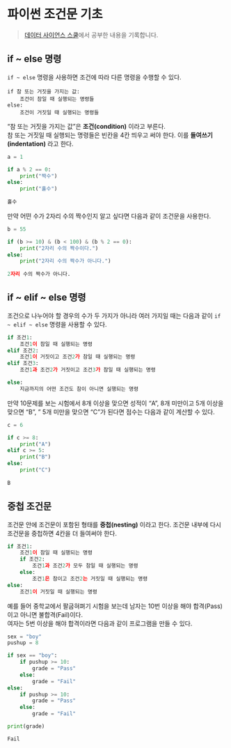 # 파이썬 조건문 기초
> [데이터 사이언스 스쿨](https://datascienceschool.net/01%20python/02.05%20%ED%8C%8C%EC%9D%B4%EC%8D%AC%20%EC%A1%B0%EA%B1%B4%EB%AC%B8%20%EA%B8%B0%EC%B4%88.html)에서 공부한 내용을 기록합니다.
## if ~ else 명령
`if ~ else` 명령을 사용하면 조건에 따라 다른 명령을 수행할 수 있다. 

```
if 참 또는 거짓을 가지는 값:
    조건이 참일 때 실행되는 명령들
else:
    조건이 거짓일 때 실행되는 명령들
```

“참 또는 거짓을 가지는 값”은 **조건(condition)** 이라고 부른다.  
참 또는 거짓일 때 실행되는 명령들은 빈칸을 4칸 띄우고 써야 한다. 이를 **들여쓰기(indentation)** 라고 한다.

```python
a = 1

if a % 2 == 0:
    print("짝수")
else:
    print("홀수")
    
홀수
```

만약 어떤 수가 2자리 수의 짝수인지 알고 싶다면 다음과 같이 조건문을 사용한다.

```python
b = 55

if (b >= 10) & (b < 100) & (b % 2 == 0):
    print("2자리 수의 짝수이다.")
else:
    print("2자리 수의 짝수가 아니다.")
    
2자리 수의 짝수가 아니다.
```

## if ~ elif ~ else 명령
조건으로 나누어야 할 경우의 수가 두 가지가 아니라 여러 가지일 때는 다음과 같이 `if ~ elif ~ else` 명령을 사용할 수 있다.

```python
if 조건1:
    조건1이 참일 때 실행되는 명령
elif 조건2:
    조건1이 거짓이고 조건2가 참일 때 실행되는 명령
elif 조건3:
    조건1과 조건2가 거짓이고 조건3가 참일 때 실행되는 명령

else:
    지금까지의 어떤 조건도 참이 아니면 실행되는 명령
```

만약 10문제를 보는 시험에서 8개 이상을 맞으면 성적이 “A”, 8개 미만이고 5개 이상을 맞으면 “B”, ” 5개 미만을 맞으면 “C”가 된다면 점수는 다음과 같이 계산할 수 있다.

```python
c = 6

if c >= 8:
    print("A")
elif c >= 5:
    print("B")
else:
    print("C")
    
B
```

## 중첩 조건문
조건문 안에 조건문이 포함된 형태를 **중첩(nesting)** 이라고 한다. 조건문 내부에 다시 조건문을 중첩하면 4칸을 더 들여써야 한다.

```python
if 조건1:
    조건1이 참일 때 실행되는 명령
    if 조건2:
        조건1과 조건2가 모두 참일 때 실행되는 명령
    else:
        조건1은 참이고 조건2는 거짓일 때 실행되는 명령
else:
    조건1이 거짓일 때 실행되는 명령
```

예를 들어 중학교에서 팔굽혀펴기 시험을 보는데 남자는 10번 이상을 해야 합격(Pass)이고 아니면 불합격(Fail)이다.  
여자는 5번 이상을 해야 합격이라면 다음과 같이 프로그램을 만들 수 있다.

```python
sex = "boy"
pushup = 8

if sex == "boy":
    if pushup >= 10:
        grade = "Pass"
    else:
        grade = "Fail"
else:
    if pushup >= 10:
        grade = "Pass"
    else:
        grade = "Fail"

print(grade)

Fail
```
